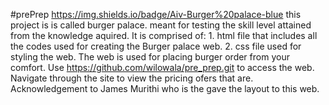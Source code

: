 #prePrep
https://img.shields.io/badge/Aiv-Burger%20palace-blue
this project is is called burger palace. meant for testing the skill level attained from the knowledge aquired. It is comprised of: 1. html file that includes all the codes used for creating the Burger palace web. 2. css file used for styling the web.
The web is used for placing burger order from your comfort.
Use https://github.com/wilowala/pre_prep.git to access the web. Navigate through the site to view the pricing ofers that are.
Acknowledgement to James Murithi who is the gave the layout to this web.